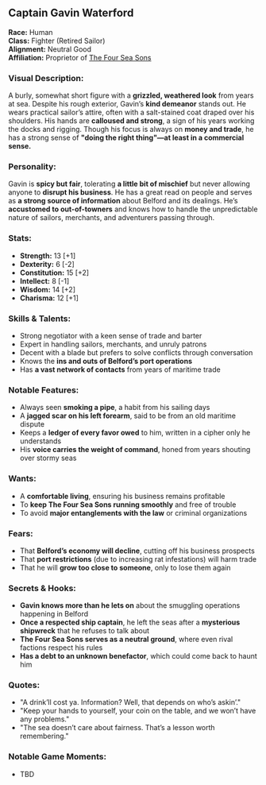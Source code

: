 ## Captain Gavin Waterford

**Race:** Human  
**Class:** Fighter (Retired Sailor)  
**Alignment:** Neutral Good  
**Affiliation:** Proprietor of [The Four Sea Sons](../towns/belford/businesses/TheFourSeaSons.md)  

### **Visual Description:**  
A burly, somewhat short figure with a **grizzled, weathered look** from years at sea. Despite his rough exterior, Gavin’s **kind demeanor** stands out. He wears practical sailor’s attire, often with a salt-stained coat draped over his shoulders. His hands are **calloused and strong**, a sign of his years working the docks and rigging. Though his focus is always on **money and trade**, he has a strong sense of **"doing the right thing"—at least in a commercial sense.**

### **Personality:**  
Gavin is **spicy but fair**, tolerating **a little bit of mischief** but never allowing anyone to **disrupt his business**. He has a great read on people and serves as **a strong source of information** about Belford and its dealings. He’s **accustomed to out-of-towners** and knows how to handle the unpredictable nature of sailors, merchants, and adventurers passing through.

### **Stats:**  
- **Strength:** 13 [+1]  
- **Dexterity:** 6 [-2]  
- **Constitution:** 15 [+2]  
- **Intellect:** 8 [-1]  
- **Wisdom:** 14 [+2]  
- **Charisma:** 12 [+1]  

### **Skills & Talents:**  
- Strong negotiator with a keen sense of trade and barter  
- Expert in handling sailors, merchants, and unruly patrons  
- Decent with a blade but prefers to solve conflicts through conversation  
- Knows the **ins and outs of Belford’s port operations**  
- Has **a vast network of contacts** from years of maritime trade  

### **Notable Features:**  
- Always seen **smoking a pipe**, a habit from his sailing days  
- A **jagged scar on his left forearm**, said to be from an old maritime dispute  
- Keeps a **ledger of every favor owed** to him, written in a cipher only he understands  
- His **voice carries the weight of command**, honed from years shouting over stormy seas  

### **Wants:**  
- A **comfortable living**, ensuring his business remains profitable  
- To **keep The Four Sea Sons running smoothly** and free of trouble  
- To avoid **major entanglements with the law** or criminal organizations  

### **Fears:**  
- That **Belford’s economy will decline**, cutting off his business prospects  
- That **port restrictions** (due to increasing rat infestations) will harm trade  
- That he will **grow too close to someone**, only to lose them again  

### **Secrets & Hooks:**  
- **Gavin knows more than he lets on** about the smuggling operations happening in Belford  
- **Once a respected ship captain**, he left the seas after a **mysterious shipwreck** that he refuses to talk about  
- **The Four Sea Sons serves as a neutral ground**, where even rival factions respect his rules  
- **Has a debt to an unknown benefactor**, which could come back to haunt him  

### **Quotes:**  
- "A drink’ll cost ya. Information? Well, that depends on who’s askin’."  
- "Keep your hands to yourself, your coin on the table, and we won’t have any problems."  
- "The sea doesn’t care about fairness. That’s a lesson worth remembering."  

### **Notable Game Moments:**  
- TBD  
